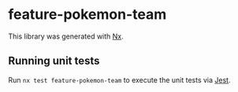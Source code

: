 # feature-pokemon-team

This library was generated with [Nx](https://nx.dev).

## Running unit tests

Run `nx test feature-pokemon-team` to execute the unit tests via [Jest](https://jestjs.io).
